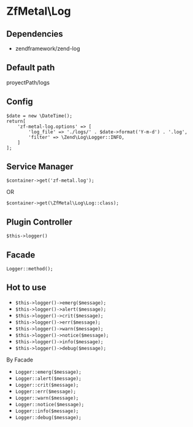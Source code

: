 # ZfMetal\Log

## Dependencies
- zendframework/zend-log

## Default path

proyectPath/logs

## Config

```
$date = new \DateTime();
return[
    'zf-metal-log.options' => [
        'log_file' => './logs/' . $date->format('Y-m-d') . '.log',
        'filter' => \Zend\Log\Logger::INFO,
    ]
];
```


## Service Manager

`$container->get('zf-metal.log');`

OR

`$container->get(\ZfMetal\Log\Log::class);`

## Plugin Controller

`$this->logger()`

## Facade

`Logger::method();`

## Hot to use

- `$this->logger()->emerg($message);`
- `$this->logger()->alert($message);`
- `$this->logger()->crit($message);`
- `$this->logger()->err($message);`
- `$this->logger()->warn($message);`
- `$this->logger()->notice($message);`
- `$this->logger()->info($message);`
- `$this->logger()->debug($message);`

By Facade

- `Logger::emerg($message);`
- `Logger::alert($message);`
- `Logger::crit($message);`
- `Logger::err($message);`
- `Logger::warn($message);`
- `Logger::notice($message);`
- `Logger::info($message);`
- `Logger::debug($message);`

